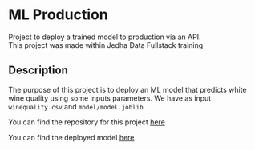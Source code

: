 # ML Production
Project to deploy a trained model to production via an API.  
This project was made within Jedha Data Fullstack training

## Description
The purpose of this project is to deploy an ML model that predicts white wine quality using some inputs parameters. We have as input `winequality.csv` and `model/model.joblib`. 


You can find the repository for this project [here](https://github.com/anatolereffet/wine-flask-app)

You can find the deployed model [here](https://wine-flask-app.herokuapp.com)